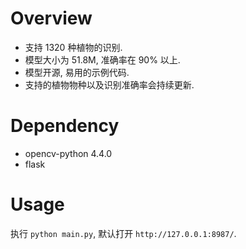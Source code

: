 # Overview
- 支持 1320 种植物的识别.
- 模型大小为 51.8M, 准确率在 90% 以上.
- 模型开源, 易用的示例代码.
- 支持的植物物种以及识别准确率会持续更新.

# Dependency
- opencv-python 4.4.0
- flask

# Usage
执行 `python main.py`, 默认打开 `http://127.0.0.1:8987/`.

